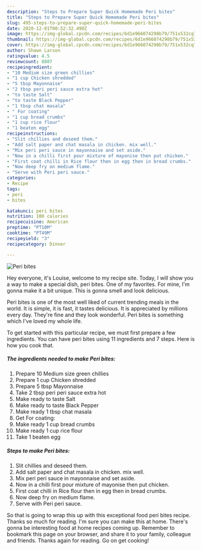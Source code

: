 ```yaml
---
description: "Steps to Prepare Super Quick Homemade Peri bites"
title: "Steps to Prepare Super Quick Homemade Peri bites"
slug: 495-steps-to-prepare-super-quick-homemade-peri-bites
date: 2020-12-01T00:52:32.490Z
image: https://img-global.cpcdn.com/recipes/6d1e966074298b79/751x532cq70/peri-bites-recipe-main-photo.jpg
thumbnail: https://img-global.cpcdn.com/recipes/6d1e966074298b79/751x532cq70/peri-bites-recipe-main-photo.jpg
cover: https://img-global.cpcdn.com/recipes/6d1e966074298b79/751x532cq70/peri-bites-recipe-main-photo.jpg
author: Shawn Larson
ratingvalue: 4.5
reviewcount: 8807
recipeingredient:
- "10 Medium size green chillies"
- "1 cup Chicken shredded"
- "5 tbsp Mayonnaise"
- "2 tbsp peri peri sauce extra hot"
- "to taste Salt"
- "to taste Black Pepper"
- "1 tbsp chat masala"
- " For coating"
- "1 cup bread crumbs"
- "1 cup rice flour"
- "1 beaten egg"
recipeinstructions:
- "Slit chillies and deseed them."
- "Add salt paper and chat masala in chicken. mix well."
- "Mix peri peri sauce in mayonnaise and set aside."
- "Now in a chilli first pour mixture of mayonise then put chicken."
- "First coat chilli in Rice flour then in egg then in bread crumbs."
- "Now deep fry on medium flame."
- "Serve with Peri peri sauce."
categories:
- Recipe
tags:
- peri
- bites

katakunci: peri bites 
nutrition: 100 calories
recipecuisine: American
preptime: "PT10M"
cooktime: "PT49M"
recipeyield: "3"
recipecategory: Dinner

---
```



![Peri bites](https://img-global.cpcdn.com/recipes/6d1e966074298b79/751x532cq70/peri-bites-recipe-main-photo.jpg)

Hey everyone, it's Louise, welcome to my recipe site. Today, I will show you a way to make a special dish, peri bites. One of my favorites. For mine, I'm gonna make it a bit unique. This is gonna smell and look delicious.



Peri bites is one of the most well liked of current trending meals in the world. It is simple, it is fast, it tastes delicious. It is appreciated by millions every day. They're fine and they look wonderful. Peri bites is something which I've loved my whole life.


To get started with this particular recipe, we must first prepare a few ingredients. You can have peri bites using 11 ingredients and 7 steps. Here is how you cook that.

<!--inarticleads1-->

##### The ingredients needed to make Peri bites:

1. Prepare 10 Medium size green chillies
1. Prepare 1 cup Chicken shredded
1. Prepare 5 tbsp Mayonnaise
1. Take 2 tbsp peri peri sauce extra hot
1. Make ready to taste Salt
1. Make ready to taste Black Pepper
1. Make ready 1 tbsp chat masala
1. Get  For coating:
1. Make ready 1 cup bread crumbs
1. Make ready 1 cup rice flour
1. Take 1 beaten egg




<!--inarticleads2-->

##### Steps to make Peri bites:

1. Slit chillies and deseed them.
1. Add salt paper and chat masala in chicken. mix well.
1. Mix peri peri sauce in mayonnaise and set aside.
1. Now in a chilli first pour mixture of mayonise then put chicken.
1. First coat chilli in Rice flour then in egg then in bread crumbs.
1. Now deep fry on medium flame.
1. Serve with Peri peri sauce.




So that is going to wrap this up with this exceptional food peri bites recipe. Thanks so much for reading. I'm sure you can make this at home. There's gonna be interesting food at home recipes coming up. Remember to bookmark this page on your browser, and share it to your family, colleague and friends. Thanks again for reading. Go on get cooking!
